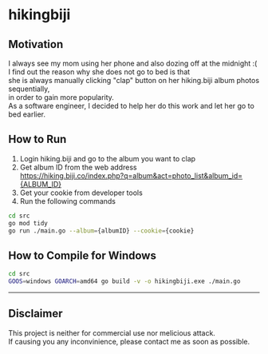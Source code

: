 # hikingbiji

## Motivation

I always see my mom using her phone and also dozing off at the midnight :( \
I find out the reason why she does not go to bed is that \
she is always manually clicking "clap" button on her hiking.biji album photos sequentially, \
in order to gain more popularity. \
As a software engineer, I decided to help her do this work and let her go to bed earlier.

## How to Run

1. Login hiking.biji and go to the album you want to clap
2. Get album ID from the web address \
   <https://hiking.biji.co/index.php?q=album&act=photo_list&album_id={ALBUM_ID}>
3. Get your cookie from developer tools
4. Run the following commands

```sh
cd src
go mod tidy
go run ./main.go --album={albumID} --cookie={cookie}
```

## How to Compile for Windows

```sh
cd src
GOOS=windows GOARCH=amd64 go build -v -o hikingbiji.exe ./main.go
```

---

## Disclaimer

This project is neither for commercial use nor melicious attack. \
If causing you any inconvinience, please contact me as soon as possible.
